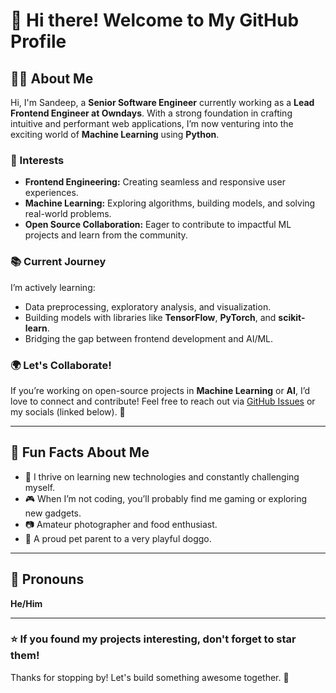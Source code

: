 # 👋 Hi there! Welcome to My GitHub Profile

## 🧑‍💻 About Me
Hi, I'm Sandeep, a **Senior Software Engineer** currently working as a **Lead Frontend Engineer at Owndays**. With a strong foundation in crafting intuitive and performant web applications, I’m now venturing into the exciting world of **Machine Learning** using **Python**.

### 🌟 Interests
- **Frontend Engineering:** Creating seamless and responsive user experiences.
- **Machine Learning:** Exploring algorithms, building models, and solving real-world problems.
- **Open Source Collaboration:** Eager to contribute to impactful ML projects and learn from the community.

### 📚 Current Journey
I’m actively learning:
- Data preprocessing, exploratory analysis, and visualization.
- Building models with libraries like **TensorFlow**, **PyTorch**, and **scikit-learn**.
- Bridging the gap between frontend development and AI/ML.

### 🌍 Let's Collaborate!
If you’re working on open-source projects in **Machine Learning** or **AI**, I’d love to connect and contribute! Feel free to reach out via [GitHub Issues](https://github.com/[YourUsername]/[YourRepo]) or my socials (linked below). 🚀

---

## 🎉 Fun Facts About Me
- 🌱 I thrive on learning new technologies and constantly challenging myself.
- 🎮 When I’m not coding, you’ll probably find me gaming or exploring new gadgets.
- 📷 Amateur photographer and food enthusiast.
- 🐶 A proud pet parent to a very playful doggo.

---

## 💬 Pronouns
**He/Him**

---

### ⭐️ If you found my projects interesting, don't forget to star them!
Thanks for stopping by! Let's build something awesome together. 🚀
